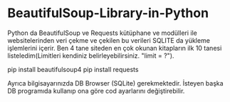 
# BeautifulSoup-Library-in-Python

Python da BeautifulSoup ve Requests kütüphane ve modülleri ile websitelerinden veri çekme ve çekilen bu verileri SQLITE da yükleme işlemlerini içerir. Ben 4 tane siteden en çok okunan 
kitapların ilk 10 tanesi listeledim(Limitleri kendiniz belirleyebilirsiniz. "limit = ?").

pip install beautifulsoup4
pip install requests

Ayrıca bilgisayarınızda DB Browser (SQLite) gerekmektedir. İsteyen başka DB programıda kullanıp ona göre cod ayarlarını değiştirebilir.



